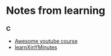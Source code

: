 # Notes from learning 
### C 
- [Awesome youtube course](https://www.youtube.com/playlist?list=PLA1FTfKBAEX4hblYoH6mnq0zsie2w6Wif)
- [learnXinYMinutes](https://learnxinyminutes.com/c/)
